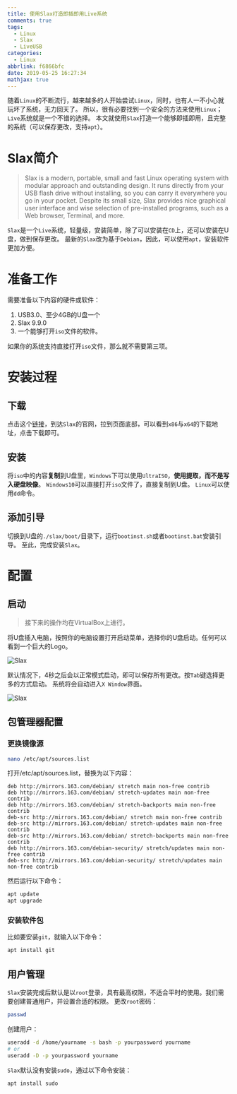 ```yaml
---
title: 使用Slax打造即插即用Live系统
comments: true
tags:
  - Linux
  - Slax
  - LiveUSB
categories:
  - Linux
abbrlink: f6866bfc
date: 2019-05-25 16:27:34
mathjax: true
---
```


随着`Linux`的不断流行，越来越多的人开始尝试`Linux`，同时，也有人一不小心就玩坏了系统，无力回天了。
所以，很有必要找到一个安全的方法来使用`Linux`；`Live`系统就是一个不错的选择。
本文就使用`Slax`打造一个能够即插即用，且完整的系统（可以保存更改，支持`apt`）。

<!-- more -->

# Slax简介
> Slax is a modern, portable, small and fast Linux operating system with modular approach and outstanding design. It runs directly from your USB flash drive without installing, so you can carry it everywhere you go in your pocket. Despite its small size, Slax provides nice graphical user interface and wise selection of pre-installed programs, such as a Web browser, Terminal, and more. 

`Slax`是一个`Live`系统，轻量级，安装简单，除了可以安装在`CD`上，还可以安装在U盘，做到保存更改。
最新的`Slax`改为基于`Debian`，因此，可以使用`apt`，安装软件更加方便。

# 准备工作
需要准备以下内容的硬件或软件：
1. USB3.0、至少4GB的U盘一个
2. Slax 9.9.0
3. 一个能够打开`iso`文件的软件。

如果你的系统支持直接打开`iso`文件，那么就不需要第三项。

# 安装过程

## 下载
点击这个[链接](https://www.slax.org/)，到达`Slax`的官网，拉到页面底部，可以看到`x86`与`x64`的下载地址，点击下载即可。

## 安装
将`iso`中的内容**复制**到U盘里，`Windows`下可以使用`UltraISO`，**使用提取，而不是写入硬盘映像**。
`Windows10`可以直接打开`iso`文件了，直接复制到U盘。
`Linux`可以使用`dd`命令。

## 添加引导
切换到U盘的`./slax/boot/`目录下，运行`bootinst.sh`或者`bootinst.bat`安装引导。
至此，完成安装`Slax`。

# 配置

## 启动
> 接下来的操作均在VirtualBox上进行。

将U盘插入电脑，按照你的电脑设置打开启动菜单，选择你的U盘启动。任何可以看到一个巨大的Logo。

![Slax](https://i.loli.net/2019/06/02/5cf369b4ef9df32019.png)

默认情况下，4秒之后会以正常模式启动，即可以保存所有更改。按`Tab`键选择更多的方式启动。
系统将会自动进入`X Window`界面。

![Slax](https://i.loli.net/2019/06/02/5cf36bf8428c811487.png)

## 包管理器配置

### 更换镜像源
```bash
nano /etc/apt/sources.list
```
打开/etc/apt/sources.list，替换为以下内容：
```
deb http://mirrors.163.com/debian/ stretch main non-free contrib
deb http://mirrors.163.com/debian/ stretch-updates main non-free contrib
deb http://mirrors.163.com/debian/ stretch-backports main non-free contrib
deb-src http://mirrors.163.com/debian/ stretch main non-free contrib
deb-src http://mirrors.163.com/debian/ stretch-updates main non-free contrib
deb-src http://mirrors.163.com/debian/ stretch-backports main non-free contrib
deb http://mirrors.163.com/debian-security/ stretch/updates main non-free contrib
deb-src http://mirrors.163.com/debian-security/ stretch/updates main non-free contrib
```
然后运行以下命令：
```bash
apt update
apt upgrade
```

### 安装软件包
比如要安装`git`，就输入以下命令：
```bash
apt install git
```

## 用户管理
`Slax`安装完成后默认是以`root`登录，具有最高权限，不适合平时的使用。我们需要创建普通用户，并设置合适的权限。
更改`root`密码：
```bash
passwd
```
创建用户：
```bash
useradd -d /home/yourname -s bash -p yourpassword yourname
# or
useradd -D -p yourpassword yourname
```
`Slax`默认没有安装`sudo`，通过以下命令安装：
```bash
apt install sudo
```